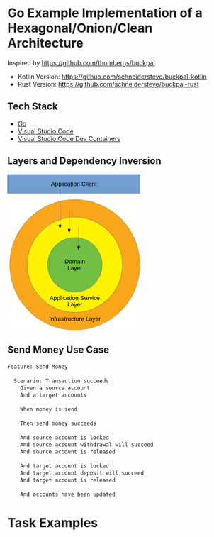 # Go Example Implementation of a Hexagonal/Onion/Clean Architecture

Inspired by https://github.com/thombergs/buckpal

- Kotlin Version: https://github.com/schneidersteve/buckpal-kotlin
- Rust Version: https://github.com/schneidersteve/buckpal-rust

## Tech Stack

* [Go](https://go.dev)
* [Visual Studio Code](https://code.visualstudio.com)
* [Visual Studio Code Dev Containers](https://code.visualstudio.com/docs/devcontainers/containers#_quick-start-open-a-git-repository-or-github-pr-in-an-isolated-container-volume)

## Layers and Dependency Inversion

![Dependency Inversion](di.png)

## Send Money Use Case

```gherkin
Feature: Send Money

  Scenario: Transaction succeeds
    Given a source account
    And a target accounts

    When money is send

    Then send money succeeds

    And source account is locked
    And source account withdrawal will succeed
    And source account is released

    And target account is locked
    And target account deposit will succeed
    And target account is released

    And accounts have been updated
```

# Task Examples

